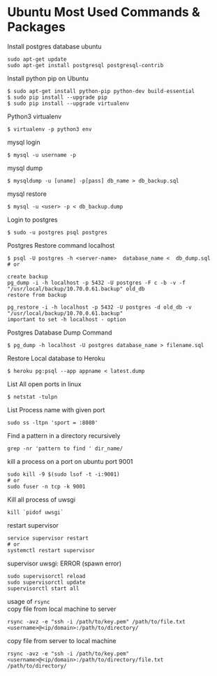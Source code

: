 # Ubuntu Most Used Commands & Packages<br>
Install postgres database ubuntu
```
sudo apt-get update
sudo apt-get install postgresql postgresql-contrib
```

Install python pip on Ubuntu
```
$ sudo apt-get install python-pip python-dev build-essential 
$ sudo pip install --upgrade pip 
$ sudo pip install --upgrade virtualenv
```

Python3 virtualenv<br>
``` {r, engine='bash', count_lines}
$ virtualenv -p python3 env
```



mysql login<br>
``` {r, engine='bash', count_lines}
$ mysql -u username -p
```


mysql dump<br>
``` {r, engine='bash', count_lines}
$ mysqldump -u [uname] -p[pass] db_name > db_backup.sql
```

mysql restore<br>
```{r, engine='bash', count_lines}
$ mysql -u <user> -p < db_backup.dump
```

Login to postgres<br>
```{r, engine='bash', count_lines}
$ sudo -u postgres psql postgres 
```

Postgres Restore command localhost<br>
```{r, engine='bash', count_lines}
$ psql -U postgres -h <server-name>  database_name <  db_dump.sql
# or 

create backup
pg_dump -i -h localhost -p 5432 -U postgres -F c -b -v -f 
"/usr/local/backup/10.70.0.61.backup" old_db
restore from backup

pg_restore -i -h localhost -p 5432 -U postgres -d old_db -v 
"/usr/local/backup/10.70.0.61.backup"
important to set -h localhost - option

```
Postgres Database Dump Command<br>
```{r, engine='bash', count_lines}
$ pg_dump -h localhost -U postgres database_name > filename.sql
```

Restore Local database to Heroku <br>
```{r, engine='bash', count_lines}
$ heroku pg:psql --app appname < latest.dump
```

List All open ports in linux
```{r, engine='bash', count_lines}
$ netstat -tulpn
```
List Process name with given port 
```{r, engine='bash', count_lines}
sudo ss -ltpn 'sport = :8080'
```

Find a pattern in a directory recursively
```{r, engine='bash', count_lines}
grep -nr 'pattern to find ' dir_name/
```
kill a process on a port on ubuntu port 9001
```{r, engine='bash', count_lines}
sudo kill -9 $(sudo lsof -t -i:9001)
# or
sudo fuser -n tcp -k 9001 

```
Kill all process of uwsgi
```{r, engine='bash', count_lines}
kill `pidof uwsgi`
```
restart supervisor
```{r, engine='bash', count_lines}
service supervisor restart
# or
systemctl restart supervisor
```
supervisor uwsgi: ERROR (spawn error)
```{r, engine='bash', count_lines}
sudo supervisorctl reload
sudo supervisorctl update
supervisorctl start all
```
usage of `rsync`</br>
copy file from local machine to server
```{r, engine='bash', count_lines}
rsync -avz -e "ssh -i /path/to/key.pem" /path/to/file.txt  <username>@<ip/domain>:/path/to/directory/
```
copy file from server to local machine
```{r, engine='bash', count_lines}
rsync -avz -e "ssh -i /path/to/key.pem" <username>@<ip/domain>:/path/to/directory/file.txt  /path/to/directory/
```
